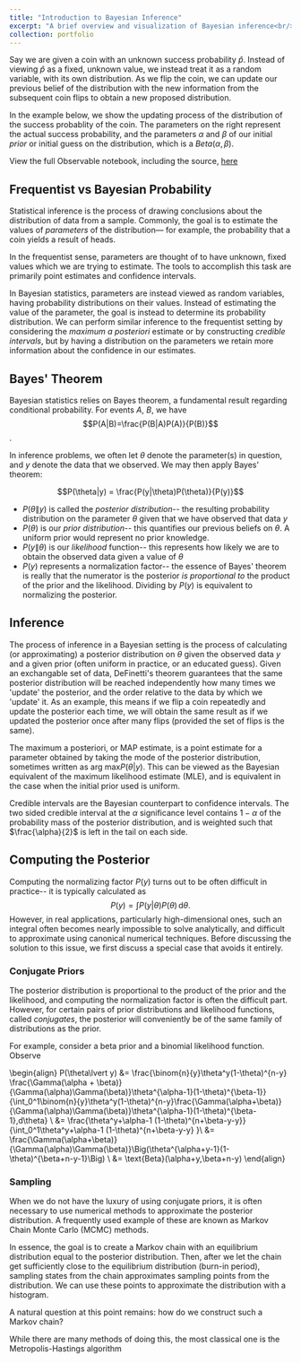 ```yaml
---
title: "Introduction to Bayesian Inference"
excerpt: "A brief overview and visualization of Bayesian inference<br/><img src='/images/thumb_bayes.png'>"
collection: portfolio
---
```



Say we are given a coin with an unknown success probability $\hat{p}$. Instead of viewing $\hat{p}$ as a fixed, unknown value, we instead treat it as a random variable, with its own distribution. As we flip the coin, we can update our previous belief of the distribution with the new information from the subsequent coin flips to obtain a new proposed distribution.

In the example below, we show the updating process of the distribution of the success probablity of the coin. The parameters on the right represent the actual success probability, and the parameters $\alpha$ and $\beta$ of our initial _prior_ or initial guess on the distribution, which is a $Beta(\alpha,\beta)$.

<div id="observablehq-b6737eed">
  <div class="observablehq-Q"></div>
</div>
<script type="module">
  import {Runtime, Inspector} from "https://cdn.jsdelivr.net/npm/@observablehq/runtime@4/dist/runtime.js";
  import define from "https://api.observablehq.com/@sean-ohagan/coin-flip.js?v=3";
  (new Runtime).module(define, name => {
    if (name === "Q") return Inspector.into("#observablehq-b6737eed .observablehq-Q")();
  });
</script>



View the full Observable notebook, including the source, [here](https://observablehq.com/@sean-ohagan/coin-flip)

## Frequentist vs Bayesian Probability

Statistical inference is the process of drawing conclusions about the distribution of data from a sample. Commonly, the goal is to estimate the values of _parameters_ of the distribution— for example, the probability that a coin yields a result of heads.

In the frequentist sense, parameters are thought of to have unknown, fixed values which we are trying to estimate. The tools to accomplish this task are primarily point estimates and confidence intervals.

In Bayesian statistics, parameters are instead viewed as random variables, having probability distributions on their values. Instead of estimating the value of the parameter, the goal is instead to determine its probability distribution. We can perform similar inference to the frequentist setting by considering the _maximum a posteriori_ estimate or by constructing *credible intervals*, but by having a distribution on the parameters we retain more information about the confidence in our estimates.

## Bayes' Theorem

Bayesian statistics relies on Bayes theorem, a fundamental result regarding conditional probability. For events $A$, $B$, we have
$$P(A|B)=\frac{P(B|A)P(A)}{P(B)}$$.

In inference problems, we often let $\theta$ denote the parameter(s) in question, and $y$ denote the data that we observed. We may then apply Bayes' theorem:

$$P(\theta|y) = \frac{P(y|\theta)P(\theta)}{P(y)}$$

- $P(\theta\|y)$ is called the *posterior distribution*-- the resulting probability distribution on the parameter $\theta$ given that we have observed that data $y$
- $P(\theta)$ is our *prior distribution*-- this quantifies our previous beliefs on $\theta$. A uniform prior would represent no prior knowledge.
- $P(y\|\theta)$ is our *likelihood* function-- this represents how likely we are to obtain the observed data given a value of $\theta$
- $P(y)$ represents a normalization factor-- the essence of Bayes' theorem is really that the numerator is the posterior _is proportional to_ the product of the prior and the likelihood. Dividing by $P(y)$ is equivalent to normalizing the posterior.

## Inference

The process of inference in a Bayesian setting is the process of calculating (or approximating) a posterior distribution on $\theta$ given the observed data $y$ and a given prior (often uniform in practice, or an educated guess). Given an exchangable set of data, DeFinetti's theorem guarantees that the same posterior distribution will be reached independently how many times we 'update' the posterior, and the order relative to the data by which we 'update' it. As an example, this means if we flip a coin repeatedly and update the posterior each time, we will obtain the same result as if we updated the posterior once after many flips (provided the set of flips is the same).

The maximum a posteriori, or MAP estimate, is a point estimate for a parameter obtained by taking the mode of the posterior distribution, sometimes written as $\text{arg max} P(\theta\lvert y)$. This can be viewed as the Bayesian equivalent of the maximum likelihood estimate (MLE), and is equivalent in the case when the initial prior used is uniform.

Credible intervals are the Bayesian counterpart to confidence intervals. The two sided credible interval at the $\alpha$ significance level contains $1-\alpha$ of the probability mass of the posterior distribution, and is weighted such that $\frac{\alpha}{2}$ is left in the tail on each side.

## Computing the Posterior

Computing the normalizing factor $P(y)$ turns out to be often difficult in practice-- it is typically calculated as
$$P(y)=\int P(y|\theta)P(\theta)\,\mathrm{d}\theta.$$
However, in real applications, particularly high-dimensional ones, such an integral often becomes nearly impossible to solve analytically, and difficult to approximate using canonical numerical techniques. Before discussing the solution to this issue, we first discuss a special case that avoids it entirely.

### Conjugate Priors

The posterior distribution is proportional to the product of the prior and the likelihood, and computing the normalization factor is often the difficult part. However, for certain pairs of prior distributions and likelihood functions, called _conjugates_, the posterior will conveniently be of the same family of distributions as the prior.

For example, consider a beta prior and a binomial likelihood function. Observe

\begin{align}
P(\theta\lvert y) &= \frac{\binom{n}{y}\theta^y(1-\theta)^{n-y} \frac{\Gamma(\alpha + \beta)}{\Gamma(\alpha)\Gamma(\beta)}\theta^{\alpha-1}(1-\theta)^{\beta-1}}{\int_0^1\binom{n}{y}\theta^y(1-\theta)^{n-y}\frac{\Gamma(\alpha+\beta)}{\Gamma(\alpha)\Gamma(\beta)}\theta^{\alpha-1}(1-\theta)^{\beta-1}\,d\theta} \\
&= \frac{\theta^y+\alpha-1 (1-\theta)^{n+\beta-y-y}}{\int_0^1\theta^y+\alpha-1 (1-\theta)^{n+\beta-y-y} }\\
&= \frac{\Gamma(\alpha+\beta)}{\Gamma(\alpha)\Gamma(\beta)}\Big(\theta^{\alpha+y-1}(1-\theta)^{\beta+n-y-1}\Big) \\
&= \text{Beta}(\alpha+y,\beta+n-y)
\end{align}



### Sampling

When we do not have the luxury of using conjugate priors, it is often necessary to use numerical methods to approximate the posterior distribution. A frequently used example of these are known as Markov Chain Monte Carlo (MCMC) methods. 

In essence, the goal is to create a Markov chain with an equilibrium distribution equal to the posterior distribution. Then, after we let the chain get sufficiently close to the equilibrium distribution (burn-in period), sampling states from the chain approximates sampling points from the distribution. We can use these points to approximate the distribution with a histogram.

A natural question at this point remains: how do we construct such a Markov chain?

While there are many methods of doing this, the most classical one is the Metropolis-Hastings algorithm